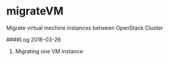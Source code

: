 # migrateVM
Migrate virtual mechine instances between OpenStack Cluster

####Log
2016-03-26
1. Migrating one VM instance

